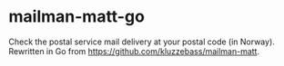 # mailman-matt-go
Check the postal service mail delivery at your postal code (in Norway). Rewritten in Go from https://github.com/kluzzebass/mailman-matt. 
